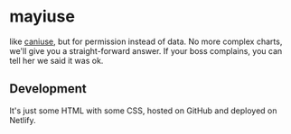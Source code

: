 # mayiuse
like [caniuse](http://caniuse.com/),
but for permission instead of data.
No more complex charts,
we'll give you a straight-forward answer.
If your boss complains,
you can tell her we
said it was ok.


Development
-----------

It's just some HTML with some CSS,
hosted on GitHub
and deployed on Netlify.
